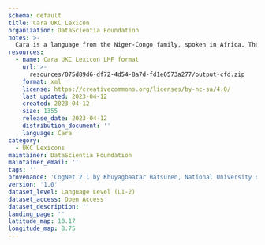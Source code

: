 ```yaml
---
schema: default
title: Cara UKC Lexicon
organization: DataScientia Foundation
notes: >-
  Cara is a language from the Niger-Congo family, spoken in Africa. The UKC Lexicon of Cara is represented as a lexico-semantic network. It consists of words, word senses, synsets, as well as sense-level and synset-level relationships.
resources:
  - name: Cara UKC Lexicon LMF format
    url: >-
      resources/075d89d6-df72-4d54-8a7d-fd1e0573a277/output-cfd.zip
    format: xml
    license: https://creativecommons.org/licenses/by-nc-sa/4.0/
    last_updated: 2023-04-12
    created: 2023-04-12
    size: 1355
    release_date: 2023-04-12
    distribution_document: ''
    language: Cara
category:
  - UKC Lexicons
maintainer: DataScientia Foundation
maintainer_email: ''
tags: ''
provenance: 'CogNet 2.1 by Khuyagbaatar Batsuren, National University of Mongolia (http://cognet.ukc.disi.unitn.it); Native Languages of the Americas 2021.11. by Laura Redish and Orrin Lewis (http://www.native-languages.org); Princeton WordNet 2.1 by Princeton University (https://wordnet.princeton.edu)'
version: '1.0'
dataset_level: Language Level (L1-2)
dataset_access: Open Access
dataset_description: ''
landing_page: ''
latitude_map: 10.17
longitude_map: 8.75
---
```

